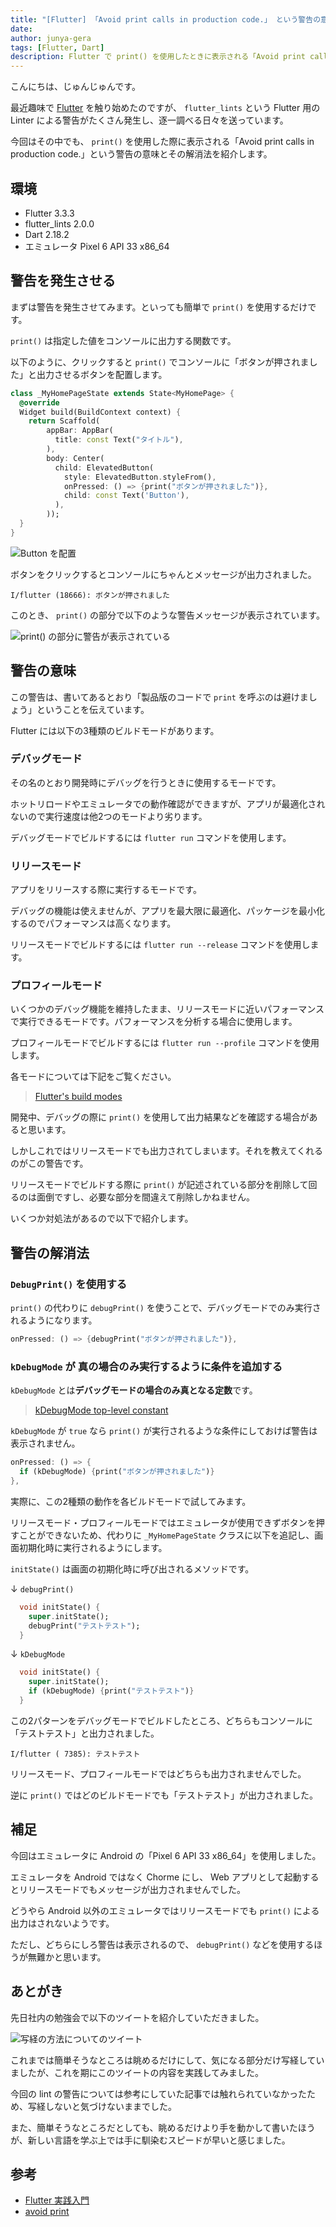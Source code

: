 ```yaml
---
title: "[Flutter] 「Avoid print calls in production code.」 という警告の意味と解消法"
date: 
author: junya-gera
tags: [Flutter, Dart]
description: Flutter で print() を使用したときに表示される「Avoid print calls in production code.」という警告の意味と解消法を紹介します。
---
```


こんにちは、じゅんじゅんです。

最近趣味で [Flutter](https://flutter.dev/) を触り始めたのですが、 `flutter_lints` という Flutter 用の Linter による警告がたくさん発生し、逐一調べる日々を送っています。

今回はその中でも、 `print()` を使用した際に表示される「Avoid print calls in production code.」という警告の意味とその解消法を紹介します。

## 環境

- Flutter 3.3.3
- flutter_lints 2.0.0
- Dart 2.18.2
- エミュレータ Pixel 6 API 33 x86_64

## 警告を発生させる

まずは警告を発生させてみます。といっても簡単で `print()` を使用するだけです。

`print()` は指定した値をコンソールに出力する関数です。

以下のように、クリックすると `print()` でコンソールに「ボタンが押されました」と出力させるボタンを配置します。

```dart
class _MyHomePageState extends State<MyHomePage> {
  @override
  Widget build(BuildContext context) {
    return Scaffold(
        appBar: AppBar(
          title: const Text("タイトル"),
        ),
        body: Center(
          child: ElevatedButton(
            style: ElevatedButton.styleFrom(),
            onPressed: () => {print("ボタンが押されました")},
            child: const Text('Button'),
          ),
        ));
  }
}
```

![Button を配置](images/2022-10-21_22h52_35.png "Button を配置")

ボタンをクリックするとコンソールにちゃんとメッセージが出力されました。

```
I/flutter (18666): ボタンが押されました
```

このとき、 `print()` の部分で以下のような警告メッセージが表示されています。

![print() の部分に警告が表示されている](images/2022-10-21_22h58_23.png "print() の部分に警告が表示されている")

## 警告の意味

この警告は、書いてあるとおり「製品版のコードで `print` を呼ぶのは避けましょう」ということを伝えています。

Flutter には以下の3種類のビルドモードがあります。

### デバッグモード

その名のとおり開発時にデバッグを行うときに使用するモードです。

ホットリロードやエミュレータでの動作確認ができますが、アプリが最適化されないので実行速度は他2つのモードより劣ります。

デバッグモードでビルドするには `flutter run` コマンドを使用します。

### リリースモード

アプリをリリースする際に実行するモードです。

デバッグの機能は使えませんが、アプリを最大限に最適化、パッケージを最小化するのでパフォーマンスは高くなります。

リリースモードでビルドするには `flutter run --release` コマンドを使用します。

### プロフィールモード

いくつかのデバッグ機能を維持したまま、リリースモードに近いパフォーマンスで実行できるモードです。パフォーマンスを分析する場合に使用します。

プロフィールモードでビルドするには `flutter run --profile` コマンドを使用します。

各モードについては下記をご覧ください。

> [Flutter's build modes](https://docs.flutter.dev/testing/build-modes)

開発中、デバッグの際に `print()` を使用して出力結果などを確認する場合があると思います。

しかしこれではリリースモードでも出力されてしまいます。それを教えてくれるのがこの警告です。

リリースモードでビルドする際に `print()` が記述されている部分を削除して回るのは面倒ですし、必要な部分を間違えて削除しかねません。

いくつか対処法があるので以下で紹介します。

## 警告の解消法

### `DebugPrint()` を使用する

`print()` の代わりに `debugPrint()` を使うことで、デバッグモードでのみ実行されるようになります。

```dart
onPressed: () => {debugPrint("ボタンが押されました")},
```

### `kDebugMode` が 真の場合のみ実行するように条件を追加する

`kDebugMode` とは**デバッグモードの場合のみ真となる定数**です。

> [kDebugMode top-level constant](https://api.flutter.dev/flutter/foundation/kDebugMode-constant.html)

`kDebugMode` が `true` なら `print()` が実行されるような条件にしておけば警告は表示されません。

```dart
onPressed: () => {
  if (kDebugMode) {print("ボタンが押されました")}
},
```

実際に、この2種類の動作を各ビルドモードで試してみます。

リリースモード・プロフィールモードではエミュレータが使用できずボタンを押すことができないため、代わりに `_MyHomePageState` クラスに以下を追記し、画面初期化時に実行されるようにします。

`initState()` は画面の初期化時に呼び出されるメソッドです。

↓ `debugPrint()`
```dart
  void initState() {
    super.initState();
    debugPrint("テストテスト");
  }
```

↓ `kDebugMode`

```dart
  void initState() {
    super.initState();
    if (kDebugMode) {print("テストテスト")}
  }
```

この2パターンをデバッグモードでビルドしたところ、どちらもコンソールに「テストテスト」と出力されました。

```
I/flutter ( 7385): テストテスト
```

リリースモード、プロフィールモードではどちらも出力されませんでした。

逆に `print()` ではどのビルドモードでも「テストテスト」が出力されました。

## 補足

今回はエミュレータに Android の「Pixel 6 API 33 x86_64」を使用しました。

エミュレータを Android ではなく Chorme にし、 Web アプリとして起動するとリリースモードでもメッセージが出力されませんでした。

どうやら Android 以外のエミュレータではリリースモードでも `print()` による出力はされないようです。

ただし、どちらにしろ警告は表示されるので、 `debugPrint()` などを使用するほうが無難かと思います。

## あとがき

先日社内の勉強会で以下のツイートを紹介していただきました。

![写経の方法についてのツイート](images/2022-10-23_00h30_55.png "写経の方法についてのツイート")

これまでは簡単そうなところは眺めるだけにして、気になる部分だけ写経していましたが、これを期にこのツイートの内容を実践してみました。

今回の lint の警告については参考にしていた記事では触れられていなかったため、写経しないと気づけないままでした。

また、簡単そうなところだとしても、眺めるだけより手を動かして書いたほうが、新しい言語を学ぶ上では手に馴染むスピードが早いと感じました。

## 参考
- [Flutter 実践入門](https://zenn.dev/kazutxt/books/flutter_practice_introduction)
- [avoid print](https://dart-lang.github.io/linter/lints/avoid_print.html)